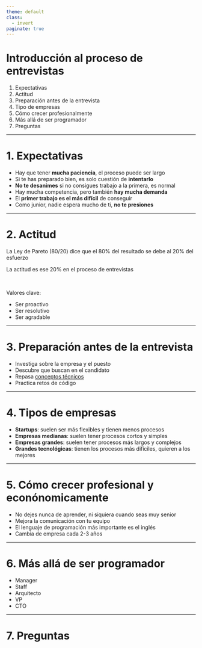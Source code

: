 ```yaml
---
theme: default
class:
  - invert
paginate: true
---
```


<style>
@import url('https://fonts.googleapis.com/css2?family=Readex+Pro:wght@300;400;500;600;700&display=swap');

section {
  font-family: 'Readex Pro', sans-serif !important;
}
</style>

# Introducción al proceso de entrevistas

1. Expectativas
2. Actitud
3. Preparación antes de la entrevista
4. Tipo de empresas
5. Cómo crecer profesionalmente
6. Más allá de ser programador
7. Preguntas

---

# 1. Expectativas

- Hay que tener **mucha paciencia**, el proceso puede ser largo
- Si te has preparado bien, es solo cuestión de **intentarlo**
- **No te desanimes** si no consigues trabajo a la primera, es normal
- Hay mucha competencia, pero también **hay mucha demanda**
- El **primer trabajo es el más difícil** de conseguir
- Como junior, nadie espera mucho de ti, **no te presiones**

---

# 2. Actitud

La Ley de Pareto (80/20) dice que el 80% del resultado se debe al 20% del esfuerzo

La actitud es ese 20% en el proceso de entrevistas

<br>

Valores clave:

- Ser proactivo
- Ser resolutivo
- Ser agradable

---

# 3. Preparación antes de la entrevista

- Investiga sobre la empresa y el puesto
- Descubre que buscan en el candidato
- Repasa [conceptos técnicos](https://docs.google.com/document/d/1feVb51KBbSTHtwWCWmzXE0THqvgcR4zIQqmfjUV52s4)
- Practica retos de código

---

# 4. Tipos de empresas

- **Startups**: suelen ser más flexibles y tienen menos procesos
- **Empresas medianas**: suelen tener procesos cortos y simples
- **Empresas grandes**: suelen tener procesos más largos y complejos
- **Grandes tecnológicas**: tienen los procesos más difíciles, quieren a los mejores

---

# 5. Cómo crecer profesional y econónomicamente

- No dejes nunca de aprender, ni siquiera cuando seas muy senior
- Mejora la comunicación con tu equipo
- El lenguaje de programación más importante es el inglés
- Cambia de empresa cada 2-3 años

---

# 6. Más allá de ser programador

- Manager
- Staff
- Arquitecto
- VP
- CTO

---

# 7. Preguntas
